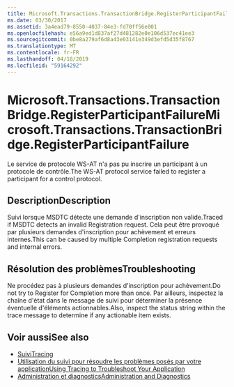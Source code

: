```yaml
---
title: Microsoft.Transactions.TransactionBridge.RegisterParticipantFailure
ms.date: 03/30/2017
ms.assetid: 3a4ead79-8550-4037-84e3-fd70ff56e001
ms.openlocfilehash: e56a9ed1d837af27d481282e0e106d537ec41ee3
ms.sourcegitcommit: 0be8a279af6d8a43e03141e349d3efd5d35f8767
ms.translationtype: MT
ms.contentlocale: fr-FR
ms.lasthandoff: 04/18/2019
ms.locfileid: "59164292"
---
```

# <a name="microsofttransactionstransactionbridgeregisterparticipantfailure"></a><span data-ttu-id="2033c-102">Microsoft.Transactions.TransactionBridge.RegisterParticipantFailure</span><span class="sxs-lookup"><span data-stu-id="2033c-102">Microsoft.Transactions.TransactionBridge.RegisterParticipantFailure</span></span>
<span data-ttu-id="2033c-103">Le service de protocole WS-AT n'a pas pu inscrire un participant à un protocole de contrôle.</span><span class="sxs-lookup"><span data-stu-id="2033c-103">The WS-AT protocol service failed to register a participant for a control protocol.</span></span>  
  
## <a name="description"></a><span data-ttu-id="2033c-104">Description</span><span class="sxs-lookup"><span data-stu-id="2033c-104">Description</span></span>  
 <span data-ttu-id="2033c-105">Suivi lorsque MSDTC détecte une demande d'inscription non valide.</span><span class="sxs-lookup"><span data-stu-id="2033c-105">Traced if MSDTC detects an invalid Registration request.</span></span> <span data-ttu-id="2033c-106">Cela peut être provoqué par plusieurs demandes d'inscription pour achèvement et erreurs internes.</span><span class="sxs-lookup"><span data-stu-id="2033c-106">This can be caused by  multiple Completion registration requests and internal errors.</span></span>  
  
## <a name="troubleshooting"></a><span data-ttu-id="2033c-107">Résolution des problèmes</span><span class="sxs-lookup"><span data-stu-id="2033c-107">Troubleshooting</span></span>  
 <span data-ttu-id="2033c-108">Ne procédez pas à plusieurs demandes d'inscription pour achèvement.</span><span class="sxs-lookup"><span data-stu-id="2033c-108">Do not try to Register for Completion more than once.</span></span>  <span data-ttu-id="2033c-109">Par ailleurs, inspectez la chaîne d'état dans le message de suivi pour déterminer la présence éventuelle d'éléments actionnables.</span><span class="sxs-lookup"><span data-stu-id="2033c-109">Also, inspect the status string within the trace message to determine if any actionable item exists.</span></span>  
  
## <a name="see-also"></a><span data-ttu-id="2033c-110">Voir aussi</span><span class="sxs-lookup"><span data-stu-id="2033c-110">See also</span></span>

- [<span data-ttu-id="2033c-111">Suivi</span><span class="sxs-lookup"><span data-stu-id="2033c-111">Tracing</span></span>](../../../../../docs/framework/wcf/diagnostics/tracing/index.md)
- [<span data-ttu-id="2033c-112">Utilisation du suivi pour résoudre les problèmes posés par votre application</span><span class="sxs-lookup"><span data-stu-id="2033c-112">Using Tracing to Troubleshoot Your Application</span></span>](../../../../../docs/framework/wcf/diagnostics/tracing/using-tracing-to-troubleshoot-your-application.md)
- [<span data-ttu-id="2033c-113">Administration et diagnostics</span><span class="sxs-lookup"><span data-stu-id="2033c-113">Administration and Diagnostics</span></span>](../../../../../docs/framework/wcf/diagnostics/index.md)
